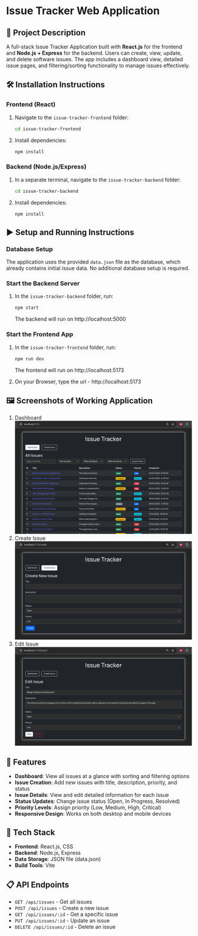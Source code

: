 # Issue Tracker Web Application

## 📌 Project Description

A full-stack Issue Tracker Application built with **React.js** for the frontend and **Node.js + Express** for the backend. Users can create, view, update, and delete software issues. The app includes a dashboard view, detailed issue pages, and filtering/sorting functionality to manage issues effectively.

## 🛠️ Installation Instructions

### Frontend (React)

1. Navigate to the `issue-tracker-frontend` folder:

   ```bash
   cd issue-tracker-frontend
   ```

2. Install dependencies:
   ```bash
   npm install
   ```

### Backend (Node.js/Express)

1. In a separate terminal, navigate to the `issue-tracker-backend` folder:

   ```bash
   cd issue-tracker-backend
   ```

2. Install dependencies:
   ```bash
   npm install
   ```

## ▶️ Setup and Running Instructions

### Database Setup

The application uses the provided `data.json` file as the database, which already contains initial issue data. No additional database setup is required.

### Start the Backend Server

1. In the `issue-tracker-backend` folder, run:
   ```bash
   npm start
   ```
   The backend will run on http://localhost:5000

### Start the Frontend App

1. In the `issue-tracker-frontend` folder, run:

   ```bash
   npm run dev
   ```

   The frontend will run on http://localhost:5173

2. On your Browser, type the url - http://localhost:5173

## 🖼️ Screenshots of Working Application

1. Dashboard
   ![Dashboard](screenshots/Dashboard.png)
2. Create Issue
   ![Create Issue](screenshots/CreateIssue.png)
3. Edit Issue
   ![Issue Detail](screenshots/EditIssue.png)

## 🔑 Features

- **Dashboard**: View all issues at a glance with sorting and filtering options
- **Issue Creation**: Add new issues with title, description, priority, and status
- **Issue Details**: View and edit detailed information for each issue
- **Status Updates**: Change issue status (Open, In Progress, Resolved)
- **Priority Levels**: Assign priority (Low, Medium, High, Critical)
- **Responsive Design**: Works on both desktop and mobile devices

## 🧰 Tech Stack

- **Frontend**: React.js, CSS
- **Backend**: Node.js, Express
- **Data Storage**: JSON file (data.json)
- **Build Tools**: Vite

## 📋 API Endpoints

- `GET /api/issues` - Get all issues
- `POST /api/issues` - Create a new issue
- `GET /api/issues/:id` - Get a specific issue
- `PUT /api/issues/:id` - Update an issue
- `DELETE /api/issues/:id` - Delete an issue
